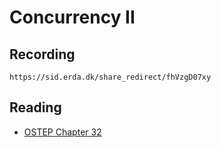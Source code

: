 # Concurrency II

## Recording

    https://sid.erda.dk/share_redirect/fhVzgD07xy

## Reading

* [OSTEP Chapter 32](https://pages.cs.wisc.edu/~remzi/OSTEP/threads-bugs.pdf)
